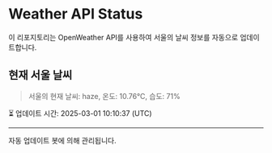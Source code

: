 
# Weather API Status

이 리포지토리는 OpenWeather API를 사용하여 서울의 날씨 정보를 자동으로 업데이트합니다.

## 현재 서울 날씨
> 서울의 현재 날씨: haze, 온도: 10.76°C, 습도: 71%

⏳ 업데이트 시간: 2025-03-01 10:10:37 (UTC)

---
자동 업데이트 봇에 의해 관리됩니다.
